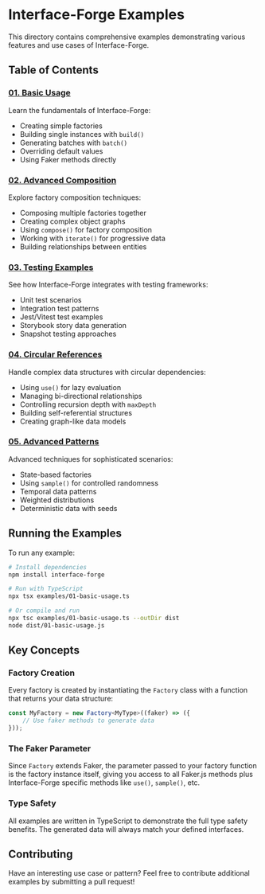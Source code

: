 # Interface-Forge Examples

This directory contains comprehensive examples demonstrating various features and use cases of Interface-Forge.

## Table of Contents

### [01. Basic Usage](./01-basic-usage.ts)

Learn the fundamentals of Interface-Forge:

- Creating simple factories
- Building single instances with `build()`
- Generating batches with `batch()`
- Overriding default values
- Using Faker methods directly

### [02. Advanced Composition](./02-advanced-composition.ts)

Explore factory composition techniques:

- Composing multiple factories together
- Creating complex object graphs
- Using `compose()` for factory composition
- Working with `iterate()` for progressive data
- Building relationships between entities

### [03. Testing Examples](./03-testing-examples.ts)

See how Interface-Forge integrates with testing frameworks:

- Unit test scenarios
- Integration test patterns
- Jest/Vitest test examples
- Storybook story data generation
- Snapshot testing approaches

### [04. Circular References](./04-circular-references.ts)

Handle complex data structures with circular dependencies:

- Using `use()` for lazy evaluation
- Managing bi-directional relationships
- Controlling recursion depth with `maxDepth`
- Building self-referential structures
- Creating graph-like data models

### [05. Advanced Patterns](./05-advanced-patterns.ts)

Advanced techniques for sophisticated scenarios:

- State-based factories
- Using `sample()` for controlled randomness
- Temporal data patterns
- Weighted distributions
- Deterministic data with seeds

## Running the Examples

To run any example:

```bash
# Install dependencies
npm install interface-forge

# Run with TypeScript
npx tsx examples/01-basic-usage.ts

# Or compile and run
npx tsc examples/01-basic-usage.ts --outDir dist
node dist/01-basic-usage.js
```

## Key Concepts

### Factory Creation

Every factory is created by instantiating the `Factory` class with a function that returns your data structure:

```typescript
const MyFactory = new Factory<MyType>((faker) => ({
    // Use faker methods to generate data
}));
```

### The Faker Parameter

Since `Factory` extends Faker, the parameter passed to your factory function is the factory instance itself, giving you access to all Faker.js methods plus Interface-Forge specific methods like `use()`, `sample()`, etc.

### Type Safety

All examples are written in TypeScript to demonstrate the full type safety benefits. The generated data will always match your defined interfaces.

## Contributing

Have an interesting use case or pattern? Feel free to contribute additional examples by submitting a pull request!
